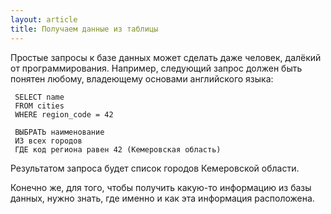 ```yaml
---
layout: article
title: Получаем данные из таблицы
---
```


Простые запросы к базе данных может сделать даже человек, далёкий от программирования. Например, следующий запрос должен быть понятен любому, владеющему основами английского языка:

	 SELECT name
	 FROM cities
	 WHERE region_code = 42

	 ВЫБРАТЬ наименование
	 ИЗ всех городов
	 ГДЕ код региона равен 42 (Кемеровская область)

Результатом запроса будет список городов Кемеровской области.

Конечно же, для того, чтобы получить какую-то информацию из базы данных, нужно знать, где именно и как эта информация расположена.
